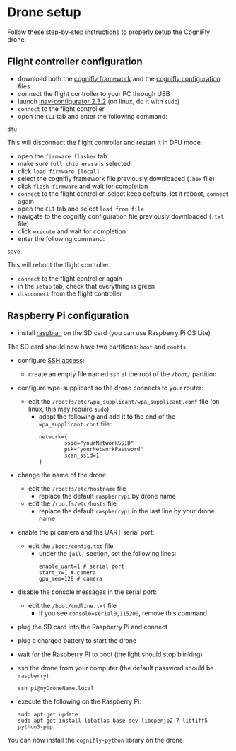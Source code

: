 # Drone setup

Follow these step-by-step instructions to properly setup the CogniFly drone.

## Flight controller configuration
- download both the [cognifly framework](https://github.com/thecognifly/cognifly-python/releases/download/v0.0.3/cognifly_framework.hex) and the [cognifly configuration](https://github.com/thecognifly/cognifly-python/releases/download/v0.0.3/cognifly_configuration.txt) files
- connect the flight controller to your PC through USB
- launch [inav-configurator 2.3.2](https://github.com/iNavFlight/inav-configurator/releases/tag/2.3.2) (on linux, do it with `sudo`)
- `connect` to the flight controller
- open the `CLI` tab and enter the following command:
```terminal
dfu
```
This will disconnect the flight controller and restart it in DFU mode.
- open the `firmware flasher` tab
- make sure `full chip erase` is selected
- click `load firmware [local]`
- select the cognifly framework file previously downloaded (`.hex` file)
- click `flash firmware` and wait for completion
- `connect` to the flight controller, select keep defaults, let it reboot, `connect` again
- open the `CLI` tab and select `load from file`
- navigate to the cognifly configuration file previously downloaded (`.txt` file)
- click `execute` and wait for completion
- enter the following command:
```terminal
save
```
This will reboot the flight controller.
- `connect` to the flight controller again
- in the `setup` tab, check that everything is green
- `disconnect` from the flight controller

## Raspberry Pi configuration

- install [raspbian](https://www.raspberrypi.org/software/operating-systems/) on the SD card (you can use Raspberry Pi OS Lite)

The SD card should now have two partitions: `boot` and `rootfs`

- configure [SSH access](https://phoenixnap.com/kb/enable-ssh-raspberry-pi):
  - create an empty file named `ssh` at the root of the `/boot/` partition

- configure wpa-supplicant so the drone connects to your router:
  - edit the `/rootfs/etc/wpa_supplicant/wpa_supplicant.conf` file (on linux, this may require `sudo`) 
    - adapt the following and add it to the end of the `wpa_supplicant.conf` file:
      ```terminal
      network={
              ssid="yourNetworkSSID"
              psk="yourNetworkPassword"
              scan_ssid=1
      }
      ```

- change the name of the drone:
  - edit the `/rootfs/etc/hostname` file
    - replace the default `raspberrypi` by drone name
  - edit the `/rootfs/etc/hosts` file
    - replace the default `raspberrypi` in the last line by your drone name

- enable the pi camera and the UART serial port:
  - edit the `/boot/config.txt` file
    - under the `[all]` section, set the following lines:
      ```terminal
      enable_uart=1 # serial port
      start_x=1 # camera
      gpu_mem=128 # camera
      ```

- disable the console messages in the serial port:
  - edit the `/boot/cmdline.txt` file
    - if you see `console=serial0,115200`, remove this command
- plug the SD card into the Raspberry Pi and connect
- plug a charged battery to start the drone
- wait for the Raspberry PI to boot (the light should stop blinking)
- ssh the drone from your computer (the default password should be `raspberry`):
  ```terminal
  ssh pi@myDroneName.local
  ```
- execute the following on the Raspberry Pi:
  ```terminal
  sudo apt-get update
  sudo apt-get install libatlas-base-dev libopenjp2-7 libtiff5 python3-pip
  ```

You can now install the `cognifly-python` library on the drone.